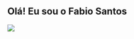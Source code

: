 ## Olá! Eu sou o Fabio Santos
<div>
  <a href="https://github.com/jfsant4">
  <img src="https://github-readme-stats.vercel.app/api?username=jfsant4&show_icons=true&true&theme=radical&include_all_commits=true&count_private=true">
</div>
